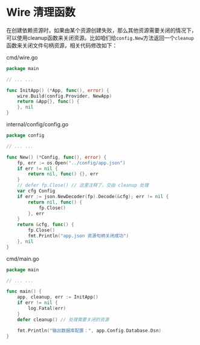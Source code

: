 # Wire 清理函数

在创建依赖资源时，如果由某个资源创建失败，那么其他资源需要关闭的情况下，可以使用cleanup函数来关闭资源。比如咱们给`config.New`方法返回一个`cleanup`函数来关闭文件句柄资源，相关代码修改如下：

cmd/wire.go

```go
package main

// ... ...

func InitApp() (*App, func(), error) {
	wire.Build(config.Provider, NewApp)
	return &App{}, func() {
	}, nil
}
```

internal/config/config.go

```go
package config

// ... ...

func New() (*Config, func(), error) {
	fp, err := os.Open("../config/app.json")
	if err != nil {
		return nil, func() {}, err
	}
	// defer fp.Close() // 这里注释了，交由 cleanup 处理
	var cfg Config
	if err := json.NewDecoder(fp).Decode(&cfg); err != nil {
		return nil, func() {
			fp.Close()
		}, err
	}
	return &cfg, func() {
		fp.Close()
		fmt.Println("app.json 资源句柄关闭成功")
	}, nil
}
```

cmd/main.go

```go
package main

// ... ...

func main() {
	app, cleanup, err := InitApp()
	if err != nil {
		log.Fatal(err)
	}
	defer cleanup() // 处理需要关闭的资源

	fmt.Println("输出数据库配置：", app.Config.Database.Dsn)
}
```



